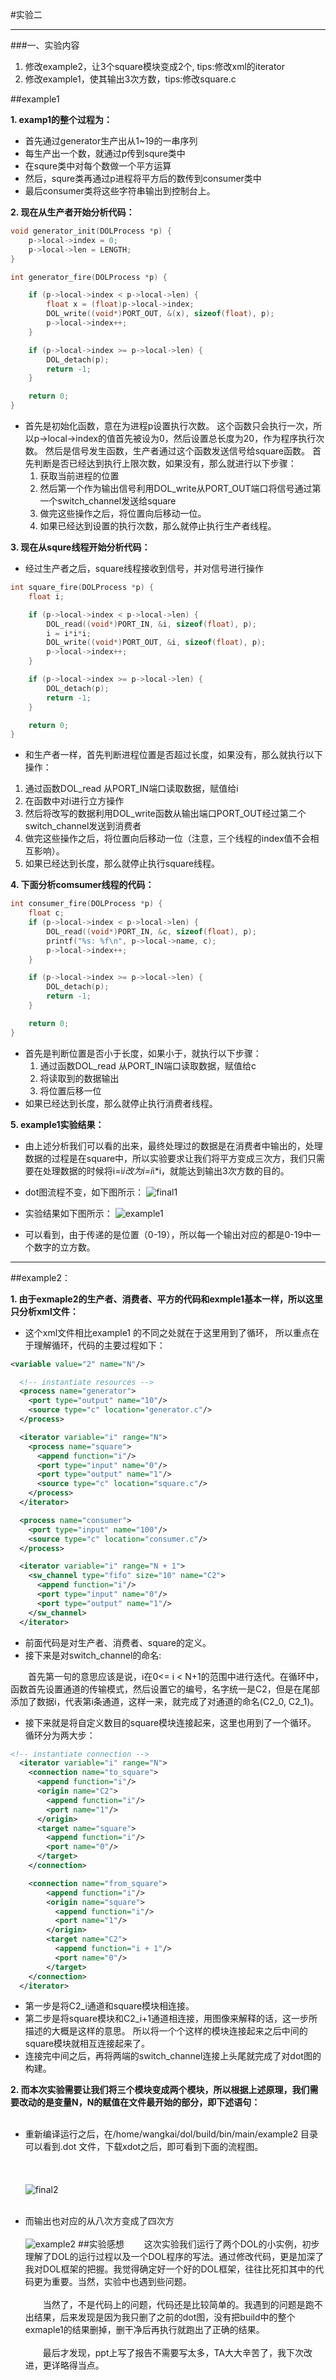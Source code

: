 #实验二
***
###一、实验内容
1. 修改example2，让3个square模块变成2个, tips:修改xml的iterator
2. 修改example1，使其输出3次方数，tips:修改square.c

##example1

**1. examp1的整个过程为：**

*  首先通过generator生产出从1~19的一串序列
* 每生产出一个数，就通过p传到squre类中
* 在squre类中对每个数做一个平方运算
* 然后，squre类再通过p进程将平方后的数传到consumer类中
* 最后consumer类将这些字符串输出到控制台上。


**2. 现在从生产者开始分析代码：**
```cpp
void generator_init(DOLProcess *p) {
    p->local->index = 0;
    p->local->len = LENGTH;
}

int generator_fire(DOLProcess *p) {

    if (p->local->index < p->local->len) {
        float x = (float)p->local->index;
        DOL_write((void*)PORT_OUT, &(x), sizeof(float), p);
        p->local->index++;
    }

    if (p->local->index >= p->local->len) {
        DOL_detach(p);
        return -1;
    }

    return 0;
}
```
 * 首先是初始化函数，意在为进程p设置执行次数。
 这个函数只会执行一次，所以p->local->index的值首先被设为0，然后设置总长度为20，作为程序执行次数。
 然后是信号发生函数，生产者通过这个函数发送信号给square函数。
 首先判断是否已经达到执行上限次数，如果没有，那么就进行以下步骤：
	 1. 获取当前进程的位置
	 2. 然后第一个作为输出信号利用DOL_write从PORT_OUT端口将信号通过第一个switch_channel发送给square
	 3. 做完这些操作之后，将位置向后移动一位。	
     4. 如果已经达到设置的执行次数，那么就停止执行生产者线程。      
 
**3.  现在从squre线程开始分析代码：**

* 经过生产者之后，square线程接收到信号，并对信号进行操作
```cpp
int square_fire(DOLProcess *p) {
    float i;

    if (p->local->index < p->local->len) {
        DOL_read((void*)PORT_IN, &i, sizeof(float), p);
        i = i*i*i;
        DOL_write((void*)PORT_OUT, &i, sizeof(float), p);
        p->local->index++;
    }

    if (p->local->index >= p->local->len) {
        DOL_detach(p);
        return -1;
    }

    return 0;
}
```
* 和生产者一样，首先判断进程位置是否超过长度，如果没有，那么就执行以下操作：
1. 通过函数DOL_read 从PORT_IN端口读取数据，赋值给i
2. 在函数中对i进行立方操作
3. 然后将改写的数据利用DOL_write函数从输出端口PORT_OUT经过第二个switch_channel发送到消费者
4. 做完这些操作之后，将位置向后移动一位（注意，三个线程的index值不会相互影响）。
5. 如果已经达到长度，那么就停止执行square线程。

**4. 下面分析comsumer线程的代码：**
```cpp
int consumer_fire(DOLProcess *p) {
    float c;
    if (p->local->index < p->local->len) {
        DOL_read((void*)PORT_IN, &c, sizeof(float), p);
        printf("%s: %f\n", p->local->name, c);
        p->local->index++;
    }

    if (p->local->index >= p->local->len) {
        DOL_detach(p);
        return -1;
    }

    return 0;
}
```
* 首先是判断位置是否小于长度，如果小于，就执行以下步骤：
    1. 通过函数DOL_read 从PORT_IN端口读取数据，赋值给c
    2. 将读取到的数据输出
    3. 将位置后移一位
* 如果已经达到长度，那么就停止执行消费者线程。

**5. example1实验结果：**

* 由上述分析我们可以看的出来，最终处理过的数据是在消费者中输出的，处理数据的过程是在square中，所以实验要求让我们将平方变成三次方，我们只需要在处理数据的时候将i=i*i改为i=i*i*i，就能达到输出3次方数的目的。
* dot图流程不变，如下图所示：
![final1](https://cloud.githubusercontent.com/assets/22719868/19885413/6274ae5c-a059-11e6-94ac-7a185cbd8681.png)
* 实验结果如下图所示：
![example1](https://cloud.githubusercontent.com/assets/22719868/19885403/5aa48d5a-a059-11e6-9927-87d2de857670.png)

* 可以看到，由于传递的是位置（0-19），所以每一个输出对应的都是0-19中一个数字的立方数。

***
##example2：

 **1. 由于exmaple2的生产者、消费者、平方的代码和exmple1基本一样，所以这里只分析xml文件：**

* 这个xml文件相比example1 的不同之处就在于这里用到了循环，
所以重点在于理解循环，代码的主要过程如下：
```xml
<variable value="2" name="N"/>

  <!-- instantiate resources -->
  <process name="generator">
    <port type="output" name="10"/>
    <source type="c" location="generator.c"/>
  </process>

  <iterator variable="i" range="N">
    <process name="square">
      <append function="i"/>
      <port type="input" name="0"/>
      <port type="output" name="1"/>
      <source type="c" location="square.c"/>
    </process>
  </iterator>

  <process name="consumer">
    <port type="input" name="100"/>
    <source type="c" location="consumer.c"/>
  </process>

  <iterator variable="i" range="N + 1">
    <sw_channel type="fifo" size="10" name="C2">
      <append function="i"/>
      <port type="input" name="0"/>
      <port type="output" name="1"/>
    </sw_channel>
  </iterator>
```

* 前面代码是对生产者、消费者、square的定义。
* 接下来是对switch_channel的命名:

&emsp;&emsp;首先第一句的意思应该是说，i在0<= i < N+1的范围中进行迭代。在循环中，函数首先设置通道的传输模式，然后设置它的编号，名字统一是C2，但是在尾部添加了数据i，代表第i条通道，这样一来，就完成了对通道的命名(C2_0, C2_1)。

* 接下来就是将自定义数目的square模块连接起来，这里也用到了一个循环。
循环分为两大步：
```xml
<!-- instantiate connection -->
  <iterator variable="i" range="N">
    <connection name="to_square">
      <append function="i"/>
      <origin name="C2">
        <append function="i"/>
        <port name="1"/>
      </origin>
      <target name="square">
        <append function="i"/>
        <port name="0"/>
      </target>
    </connection>

    <connection name="from_square">
        <append function="i"/>
        <origin name="square">
          <append function="i"/>
          <port name="1"/>
        </origin>
        <target name="C2">
          <append function="i + 1"/>
          <port name="0"/>
        </target>
    </connection>
  </iterator>
```
* 第一步是将C2_i通道和square模块相连接。
* 第二步是将square模块和C2_i+1通道相连接，用图像来解释的话，这一步所描述的大概是这样的意思。
所以将一个个这样的模块连接起来之后中间的square模块就相互连接起来了。
* 连接完中间之后，再将两端的switch_channel连接上头尾就完成了对dot图的构建。

**2. 而本次实验需要让我们将三个模块变成两个模块，所以根据上述原理，我们需要改动的是变量N，N的赋值在文件最开始的部分，即下述语句：** <br></br>

* 重新编译运行之后，在/home/wangkai/dol/build/bin/main/example2 目录可以看到.dot
文件，下载xdot之后，即可看到下面的流程图。<br></br>
<br></br>![final2](https://cloud.githubusercontent.com/assets/22719868/19885417/65b48d58-a059-11e6-950c-a4dd0fd08d45.png)<br></br>

* 而输出也对应的从八次方变成了四次方<br></br>
![example2](https://cloud.githubusercontent.com/assets/22719868/19885408/5f18fc9a-a059-11e6-901f-83101b1f0c45.png)
##实验感想
&emsp;&emsp;这次实验我们运行了两个DOL的小实例，初步理解了DOL的运行过程以及一个DOL程序的写法。通过修改代码，更是加深了我对DOL框架的把握。我觉得确定好一个好的DOL框架，往往比死扣其中的代码更为重要。当然，实验中也遇到些问题。<br></br>
&emsp;&emsp;当然了，不是代码上的问题，代码还是比较简单的。我遇到的问题是跑不出结果，后来发现是因为我只删了之前的dot图，没有把build中的整个exmaple1的结果删掉，删干净后再执行就跑出了正确的结果。<br></br>
&emsp;&emsp;最后才发现，ppt上写了报告不需要写太多，TA大大辛苦了，我下次改进，更详略得当点。
